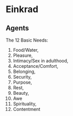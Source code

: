 # Einkrad

## Agents
The 12 Basic Needs: 
1. Food/Water, 
2. Pleasure, 
3. Intimacy/Sex in adulthood, 
4. Acceptance/Comfort, 
5. Belonging, 
6. Security, 
7. Purpose, 
8. Rest, 
9. Beauty, 
10. Awe     
11. Spirituality, 
12. Contentment